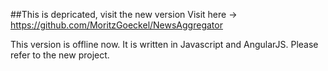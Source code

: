 ##This is depricated, visit the new version
Visit here -> https://github.com/MoritzGoeckel/NewsAggregator

This version is offline now. It is written in Javascript and AngularJS. Please refer to the new project.
